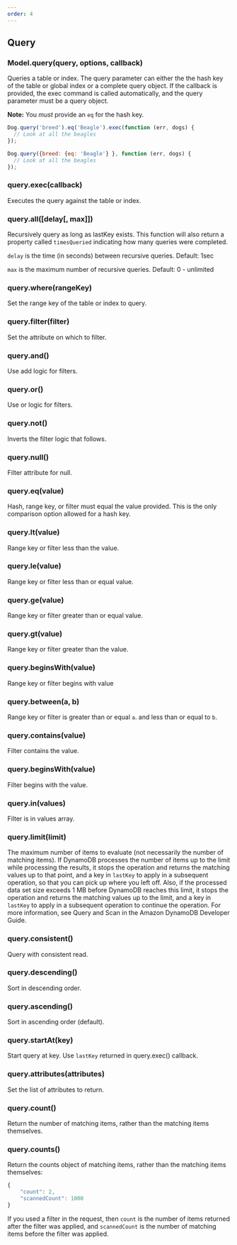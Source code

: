 ```yaml
---
order: 4
---
```

## Query

### Model.query(query, options, callback)

Queries a table or index. The query parameter can either the the hash key of the table or global index or a complete query object. If the callback is provided, the exec command is called automatically, and the query parameter must be a query object.

**Note:** You *must* provide an `eq` for the hash key.

```js
Dog.query('breed').eq('Beagle').exec(function (err, dogs) {
  // Look at all the beagles
});
```

```js
Dog.query({breed: {eq: 'Beagle'} }, function (err, dogs) {
  // Look at all the beagles
});
```

### query.exec(callback)

Executes the query against the table or index.

### query.all([delay[, max]])

Recursively query as long as lastKey exists. This function will also return a property called `timesQueried` indicating how many queries were completed.

`delay` is the time (in seconds) between recursive queries. Default: 1sec

`max` is the maximum number of recursive queries. Default: 0 - unlimited

### query.where(rangeKey)

Set the range key of the table or index to query.

### query.filter(filter)

Set the attribute on which to filter.

### query.and()

Use add logic for filters.

### query.or()

Use or logic for filters.

### query.not()

Inverts the filter logic that follows.

### query.null()

Filter attribute for null.

### query.eq(value)

Hash, range key, or filter must equal the value provided. This is the only comparison option allowed for a hash key.

### query.lt(value)

Range key or filter less than the value.

### query.le(value)

Range key or filter less than or equal value.

### query.ge(value)

Range key or filter greater than or equal value.

### query.gt(value)

Range key or filter greater than the value.

### query.beginsWith(value)

Range key or filter begins with value

### query.between(a, b)

Range key or filter is greater than or equal `a`. and less than or equal to `b`.

### query.contains(value)

Filter contains the value.

### query.beginsWith(value)

Filter begins with the value.

### query.in(values)

Filter is in values array.

### query.limit(limit)

The maximum number of items to evaluate (not necessarily the number of matching items). If DynamoDB processes the number of items up to the limit while processing the results, it stops the operation and returns the matching values up to that point, and a key in `lastKey` to apply in a subsequent operation, so that you can pick up where you left off. Also, if the processed data set size exceeds 1 MB before DynamoDB reaches this limit, it stops the operation and returns the matching values up to the limit, and a key in `lastKey` to apply in a subsequent operation to continue the operation. For more information, see Query and Scan in the Amazon DynamoDB Developer Guide.

### query.consistent()

Query with consistent read.

### query.descending()

Sort in descending order.

### query.ascending()

Sort in ascending order (default).

### query.startAt(key)

Start query at key. Use `lastKey` returned in query.exec() callback.

### query.attributes(attributes)

Set the list of attributes to return.

### query.count()

Return the number of matching items, rather than the matching items themselves.

### query.counts()

Return the counts object of matching items, rather than the matching items themselves:

```js
{
    "count": 2,
    "scannedCount": 1000
}
```

If you used a filter in the request, then `count` is the number of items returned after the filter was applied, and `scannedCount` is the number of matching items before the filter was applied.
